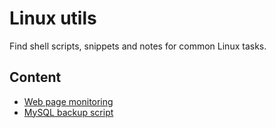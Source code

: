 # Linux utils

Find shell scripts, snippets and notes for common Linux tasks.

## Content

* [Web page monitoring](web_monitor.sh)
* [MySQL backup script](mysql_backup.sh)